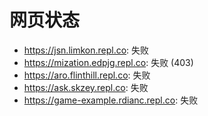 # 网页状态
- https://jsn.limkon.repl.co: 失败
- https://mization.edpjg.repl.co: 失败 (403)
- https://aro.flinthill.repl.co: 失败
- https://ask.skzey.repl.co: 失败
- https://game-example.rdianc.repl.co: 失败
